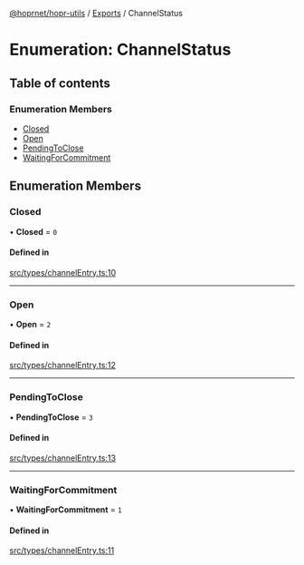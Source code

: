 [@hoprnet/hopr-utils](../README.md) / [Exports](../modules.md) / ChannelStatus

# Enumeration: ChannelStatus

## Table of contents

### Enumeration Members

- [Closed](ChannelStatus.md#closed)
- [Open](ChannelStatus.md#open)
- [PendingToClose](ChannelStatus.md#pendingtoclose)
- [WaitingForCommitment](ChannelStatus.md#waitingforcommitment)

## Enumeration Members

### Closed

• **Closed** = ``0``

#### Defined in

[src/types/channelEntry.ts:10](https://github.com/hoprnet/hoprnet/blob/master/packages/utils/src/types/channelEntry.ts#L10)

___

### Open

• **Open** = ``2``

#### Defined in

[src/types/channelEntry.ts:12](https://github.com/hoprnet/hoprnet/blob/master/packages/utils/src/types/channelEntry.ts#L12)

___

### PendingToClose

• **PendingToClose** = ``3``

#### Defined in

[src/types/channelEntry.ts:13](https://github.com/hoprnet/hoprnet/blob/master/packages/utils/src/types/channelEntry.ts#L13)

___

### WaitingForCommitment

• **WaitingForCommitment** = ``1``

#### Defined in

[src/types/channelEntry.ts:11](https://github.com/hoprnet/hoprnet/blob/master/packages/utils/src/types/channelEntry.ts#L11)

